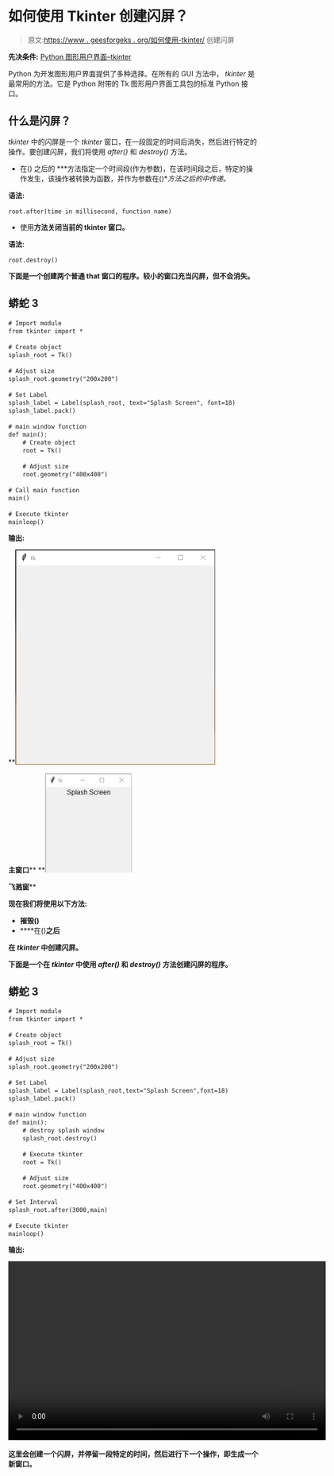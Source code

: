 # 如何使用 Tkinter 创建闪屏？

> 原文:[https://www . geesforgeks . org/如何使用-tkinter/](https://www.geeksforgeeks.org/how-to-create-a-splash-screen-using-tkinter/) 创建闪屏

**先决条件:** [Python 图形用户界面–tkinter](https://www.geeksforgeeks.org/python-gui-tkinter/)

Python 为开发图形用户界面提供了多种选择。在所有的 GUI 方法中， *tkinter* 是最常用的方法。它是 Python 附带的 Tk 图形用户界面工具包的标准 Python 接口。

## 什么是闪屏？

*tkinter* 中的闪屏是一个 *tkinter* 窗口，在一段固定的时间后消失，然后进行特定的操作。要创建闪屏，我们将使用 *after()* 和 *destroy()* 方法。

*   在() 之后的 ***方法指定一个时间段(作为参数)，在该时间段之后，特定的操作发生，该操作被转换为函数，并作为参数在()***方法之后的*中传递。*

**语法:**

```
root.after(time in millisecond, function name)
```

*   使用**方法关闭当前的 tkinter 窗口。**

****语法:****

```
root.destroy()
```

**下面是一个创建两个普通 that 窗口的程序。较小的窗口充当闪屏，但不会消失。**

## **蟒蛇 3**

```
# Import module
from tkinter import *

# Create object
splash_root = Tk()

# Adjust size
splash_root.geometry("200x200")

# Set Label
splash_label = Label(splash_root, text="Splash Screen", font=18)
splash_label.pack()

# main window function
def main():
    # Create object
    root = Tk()

    # Adjust size
    root.geometry("400x400")

# Call main function
main()

# Execute tkinter
mainloop()
```

****输出:****

**![](img/4f4f1781fc990854e5f4409d992e969e.png)

**主窗口**** **![](img/b8878e8cec977c78b89f3fb32424cc63.png)

**飞溅窗**** 

**现在我们将使用以下方法:**

*   ****摧毁()****
*   ****在()**之后**

**在 *tkinter* 中创建闪屏。**

**下面是一个在 *tkinter* 中使用 *after()* 和 *destroy()* 方法创建闪屏的程序。**

## **蟒蛇 3**

```
# Import module
from tkinter import *

# Create object
splash_root = Tk()

# Adjust size
splash_root.geometry("200x200")

# Set Label
splash_label = Label(splash_root,text="Splash Screen",font=18)
splash_label.pack()

# main window function
def main(): 
    # destroy splash window
    splash_root.destroy()

    # Execute tkinter
    root = Tk()

    # Adjust size
    root.geometry("400x400")

# Set Interval
splash_root.after(3000,main)

# Execute tkinter
mainloop()
```

****输出:****

**<video class="wp-video-shortcode" id="video-506656-1" width="640" height="360" preload="metadata" controls=""><source type="video/mp4" src="https://media.geeksforgeeks.org/wp-content/uploads/20201030173557/splash_screen.mp4?_=1">[https://media.geeksforgeeks.org/wp-content/uploads/20201030173557/splash_screen.mp4](https://media.geeksforgeeks.org/wp-content/uploads/20201030173557/splash_screen.mp4)</video>**

**这里会创建一个闪屏，并停留一段特定的时间，然后进行下一个操作，即生成一个新窗口。**